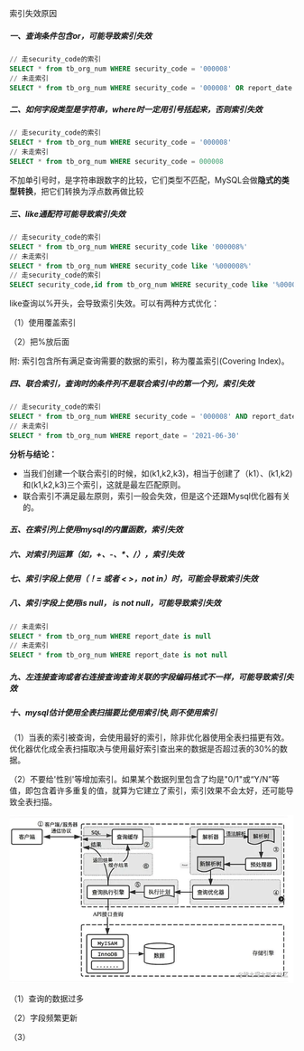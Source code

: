 索引失效原因

##### 一、查询条件包含or，可能导致索引失效

```SQL
// 走security_code的索引
SELECT * from tb_org_num WHERE security_code = '000008'
// 未走索引
SELECT * from tb_org_num WHERE security_code = '000008' OR report_date = '2021-06-30'
```



##### 二、如何字段类型是字符串，where时一定用引号括起来，否则索引失效

```SQL
// 走security_code的索引
SELECT * from tb_org_num WHERE security_code = '000008'
// 未走索引
SELECT * from tb_org_num WHERE security_code = 000008
```

不加单引号时，是字符串跟数字的比较，它们类型不匹配，MySQL会做**隐式的类型转换**，把它们转换为浮点数再做比较



##### 三、like通配符可能导致索引失效

```sql
// 走security_code的索引
SELECT * from tb_org_num WHERE security_code like '000008%'
// 未走索引
SELECT * from tb_org_num WHERE security_code like '%000008%'
// 走security_code的索引
SELECT security_code,id from tb_org_num WHERE security_code like '%000008%'
```

like查询以%开头，会导致索引失效。可以有两种方式优化：

（1）使用覆盖索引

（2）把%放后面

附: 索引包含所有满足查询需要的数据的索引，称为覆盖索引(Covering Index)。



##### 四、联合索引，查询时的条件列不是联合索引中的第一个列，索引失效

```sql
// 走security_code的索引
SELECT * from tb_org_num WHERE security_code = '000008' AND report_date = '2021-06-30'
// 未走索引
SELECT * from tb_org_num WHERE report_date = '2021-06-30'
```

**分析与结论：**

- 当我们创建一个联合索引的时候，如(k1,k2,k3)，相当于创建了（k1）、(k1,k2)和(k1,k2,k3)三个索引，这就是最左匹配原则。
- 联合索引不满足最左原则，索引一般会失效，但是这个还跟Mysql优化器有关的。



##### 五、在索引列上使用mysql的内置函数，索引失效



##### 六、对索引列运算（如，+、-、*、/），索引失效



##### 七、索引字段上使用（！= 或者 < >，not in）时，可能会导致索引失效



##### 八、索引字段上使用is null， is not null，可能导致索引失效

```sql
// 未走索引
SELECT * from tb_org_num WHERE report_date is null
// 未走索引
SELECT * from tb_org_num WHERE report_date is not null
```



##### 九、左连接查询或者右连接查询查询关联的字段编码格式不一样，可能导致索引失效



##### 十、mysql估计使用全表扫描要比使用索引快,则不使用索引

（1）当表的索引被查询，会使用最好的索引，除非优化器使用全表扫描更有效。优化器优化成全表扫描取决与使用最好索引查出来的数据是否超过表的30%的数据。

（2）不要给'性别'等增加索引。如果某个数据列里包含了均是"0/1"或“Y/N”等值，即包含着许多重复的值，就算为它建立了索引，索引效果不会太好，还可能导致全表扫描。

<img src="..\resource\SQL解析流程.awebp" alt="img" style="zoom:60%;" />



（1）查询的数据过多

（2）字段频繁更新

（3）